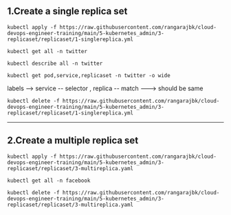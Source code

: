 ## 1.Create a single replica set 

```
kubectl apply -f https://raw.githubusercontent.com/rangarajbk/cloud-devops-engineer-training/main/5-kubernetes_admin/3-replicaset/replicaset/1-singlereplica.yml
```
```
kubectl get all -n twitter
```
```
kubectl describe all -n twitter
```
```
kubectl get pod,service,replicaset -n twitter -o wide
```

labels --> service -- selector , replica -- match ---> should be same
```
kubectl delete -f https://raw.githubusercontent.com/rangarajbk/cloud-devops-engineer-training/main/5-kubernetes_admin/3-replicaset/replicaset/1-singlereplica.yml
```
**************************************************************************************************************************************

## 2.Create a multiple replica set

```
kubectl apply -f https://raw.githubusercontent.com/rangarajbk/cloud-devops-engineer-training/main/5-kubernetes_admin/3-replicaset/replicaset/3-multireplica.yaml
```
```
kubectl get all -n facebook
```

```
kubectl delete -f https://raw.githubusercontent.com/rangarajbk/cloud-devops-engineer-training/main/5-kubernetes_admin/3-replicaset/replicaset/3-multireplica.yaml
```
